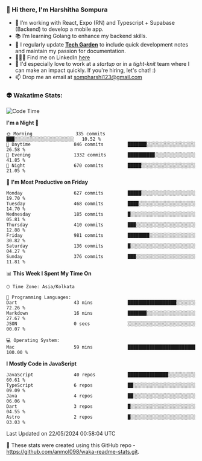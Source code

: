 ### 👋 Hi there, I'm Harshitha Sompura

- 🔧 I’m working with React, Expo (RN) and Typescript + Supabase (Backend) to develop a mobile app.
- 📚 I’m learning Golang to enhance my backend skills.
- 🌾 I regularly update **<u>[Tech Garden](https://tech-garden-hs.vercel.app/)</u>** to include quick development notes and maintain my passion for documentation.
- 👩🏻‍💻 Find me on LinkedIn <u>[here](https://www.linkedin.com/in/harshithasompura/)</u>
- 🐣 I'd especially love to work at a _startup_ or in a _tight-knit_ team where I can make an impact quickly. If you're hiring, let's chat! :)
- 📫 Drop me an email at [sompharshi123@gmail.com](mailto:sompharshi123@gmail.com)

### 👽 Wakatime Stats:
<!--START_SECTION:waka-->
![Code Time](http://img.shields.io/badge/Code%20Time-78%20hrs%2023%20mins-blue)

**I'm a Night 🦉** 

```text
🌞 Morning                335 commits         ███░░░░░░░░░░░░░░░░░░░░░░   10.52 % 
🌆 Daytime                846 commits         ███████░░░░░░░░░░░░░░░░░░   26.58 % 
🌃 Evening                1332 commits        ██████████░░░░░░░░░░░░░░░   41.85 % 
🌙 Night                  670 commits         █████░░░░░░░░░░░░░░░░░░░░   21.05 % 
```
📅 **I'm Most Productive on Friday** 

```text
Monday                   627 commits         █████░░░░░░░░░░░░░░░░░░░░   19.70 % 
Tuesday                  468 commits         ████░░░░░░░░░░░░░░░░░░░░░   14.70 % 
Wednesday                185 commits         █░░░░░░░░░░░░░░░░░░░░░░░░   05.81 % 
Thursday                 410 commits         ███░░░░░░░░░░░░░░░░░░░░░░   12.88 % 
Friday                   981 commits         ████████░░░░░░░░░░░░░░░░░   30.82 % 
Saturday                 136 commits         █░░░░░░░░░░░░░░░░░░░░░░░░   04.27 % 
Sunday                   376 commits         ███░░░░░░░░░░░░░░░░░░░░░░   11.81 % 
```


📊 **This Week I Spent My Time On** 

```text
🕑︎ Time Zone: Asia/Kolkata

💬 Programming Languages: 
Dart                     43 mins             ██████████████████░░░░░░░   72.26 % 
Markdown                 16 mins             ███████░░░░░░░░░░░░░░░░░░   27.67 % 
JSON                     0 secs              ░░░░░░░░░░░░░░░░░░░░░░░░░   00.07 % 

💻 Operating System: 
Mac                      59 mins             █████████████████████████   100.00 % 
```

**I Mostly Code in JavaScript** 

```text
JavaScript               40 repos            ███████████████░░░░░░░░░░   60.61 % 
TypeScript               6 repos             ██░░░░░░░░░░░░░░░░░░░░░░░   09.09 % 
Java                     4 repos             ██░░░░░░░░░░░░░░░░░░░░░░░   06.06 % 
Dart                     3 repos             █░░░░░░░░░░░░░░░░░░░░░░░░   04.55 % 
Astro                    2 repos             █░░░░░░░░░░░░░░░░░░░░░░░░   03.03 % 
```




 Last Updated on 22/05/2024 00:58:04 UTC
<!--END_SECTION:waka-->

👀 These stats were created using this GitHub repo - https://github.com/anmol098/waka-readme-stats.git. 

